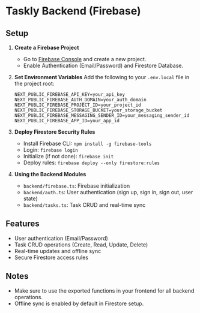 # Taskly Backend (Firebase)

## Setup

1. **Create a Firebase Project**
   - Go to [Firebase Console](https://console.firebase.google.com/) and create a new project.
   - Enable Authentication (Email/Password) and Firestore Database.

2. **Set Environment Variables**
   Add the following to your `.env.local` file in the project root:
   ```env
   NEXT_PUBLIC_FIREBASE_API_KEY=your_api_key
   NEXT_PUBLIC_FIREBASE_AUTH_DOMAIN=your_auth_domain
   NEXT_PUBLIC_FIREBASE_PROJECT_ID=your_project_id
   NEXT_PUBLIC_FIREBASE_STORAGE_BUCKET=your_storage_bucket
   NEXT_PUBLIC_FIREBASE_MESSAGING_SENDER_ID=your_messaging_sender_id
   NEXT_PUBLIC_FIREBASE_APP_ID=your_app_id
   ```

3. **Deploy Firestore Security Rules**
   - Install Firebase CLI: `npm install -g firebase-tools`
   - Login: `firebase login`
   - Initialize (if not done): `firebase init`
   - Deploy rules: `firebase deploy --only firestore:rules`

4. **Using the Backend Modules**
   - `backend/firebase.ts`: Firebase initialization
   - `backend/auth.ts`: User authentication (sign up, sign in, sign out, user state)
   - `backend/tasks.ts`: Task CRUD and real-time sync

## Features
- User authentication (Email/Password)
- Task CRUD operations (Create, Read, Update, Delete)
- Real-time updates and offline sync
- Secure Firestore access rules

## Notes
- Make sure to use the exported functions in your frontend for all backend operations.
- Offline sync is enabled by default in Firestore setup. 